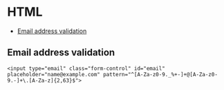 # HTML

* [Email address validation](#email-address-validation)

## Email address validation

```
<input type="email" class="form-control" id="email" placeholder="name@example.com" pattern="^[A-Za-z0-9._%+-]+@[A-Za-z0-9.-]+\.[A-Za-z]{2,63}$">
```
